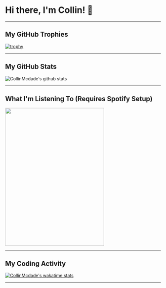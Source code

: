 # Hi there, I'm Collin! 👋

<!-- Optional: Add a typing animation here if you decide to use the external service -->
<!-- Example: [![Typing SVG](https://readme-typing-svg.demolab.com?font=IBM+Plex+Mono&weight=500&size=30&duration=5000&pause=1000&color=F7F7F7&width=700&lines=Welcome+to+my+github+profile!)](https://git.io/typing-svg) -->

---

## My GitHub Trophies

[![trophy](https://github-profile-trophy.vercel.app/?username=CollinMcdade&theme=onedark)](https://github.com/ryo-ma/github-profile-trophy)

---

## My GitHub Stats

![CollinMcdade's github stats](https://github-readme-stats.vercel.app/api?username=CollinMcdade&show_icons=true&title_color=fff&icon_color=79ff97&text_color=9f9f9f&bg_color=151515)

---

## What I'm Listening To (Requires Spotify Setup)

<p align="left">
  <img width="320" height="445" src="https://spotify-github-profile.kittinanx.com/api/view?uid=slayer565745&cover_image=true&theme=default&bar_color=ff0000&bar_color_cover=true">
</p>

---

## My Coding Activity

[![CollinMcdade's wakatime stats](https://github-readme-stats.vercel.app/api/wakatime?username=CollinMcdade&layout=compact)](https://github.com/anuraghazra/github-readme-stats)

---

<!-- Add more sections about yourself, your projects, skills, etc. -->
